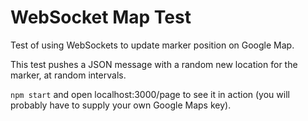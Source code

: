WebSocket Map Test
==================

Test of using WebSockets to update marker position on Google Map.

This test pushes a JSON message with a random new location for the marker, at random intervals.

`npm start` and open localhost:3000/page to see it in action (you will probably have to supply your own Google Maps key).
